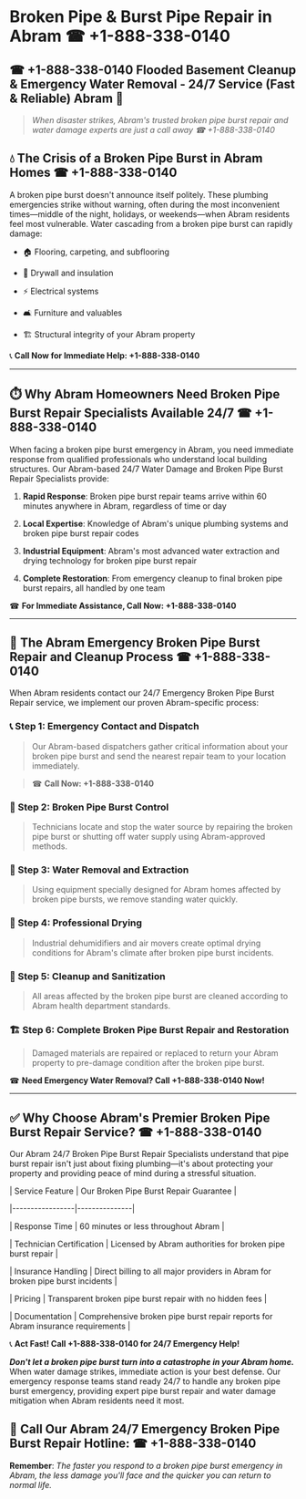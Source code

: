 # Broken Pipe & Burst Pipe Repair in Abram ☎ +1-888-338-0140  
## ☎ +1-888-338-0140 Flooded Basement Cleanup & Emergency Water Removal - 24/7 Service (Fast & Reliable) Abram 🚨  

> *When disaster strikes, Abram's trusted broken pipe burst repair and water damage experts are just a call away ☎ +1-888-338-0140*  

## 💧 The Crisis of a Broken Pipe Burst in Abram Homes ☎ +1-888-338-0140  

A broken pipe burst doesn't announce itself politely. These plumbing emergencies strike without warning, often during the most inconvenient times—middle of the night, holidays, or weekends—when Abram residents feel most vulnerable. Water cascading from a broken pipe burst can rapidly damage:  

* 🏠 Flooring, carpeting, and subflooring  
* 🧱 Drywall and insulation  
* ⚡ Electrical systems  
* 🛋️ Furniture and valuables  
* 🏗️ Structural integrity of your Abram property  

📞 **Call Now for Immediate Help: +1-888-338-0140**  

---  

## ⏱️ Why Abram Homeowners Need Broken Pipe Burst Repair Specialists Available 24/7 ☎ +1-888-338-0140  

When facing a broken pipe burst emergency in Abram, you need immediate response from qualified professionals who understand local building structures. Our Abram-based 24/7 Water Damage and Broken Pipe Burst Repair Specialists provide:  

1. **Rapid Response**: Broken pipe burst repair teams arrive within 60 minutes anywhere in Abram, regardless of time or day  
2. **Local Expertise**: Knowledge of Abram's unique plumbing systems and broken pipe burst repair codes  
3. **Industrial Equipment**: Abram's most advanced water extraction and drying technology for broken pipe burst repair  
4. **Complete Restoration**: From emergency cleanup to final broken pipe burst repairs, all handled by one team  

☎ **For Immediate Assistance, Call Now: +1-888-338-0140**  

---  

## 🔧 The Abram Emergency Broken Pipe Burst Repair and Cleanup Process ☎ +1-888-338-0140  

When Abram residents contact our 24/7 Emergency Broken Pipe Burst Repair service, we implement our proven Abram-specific process:  

### 📞 Step 1: Emergency Contact and Dispatch  
> Our Abram-based dispatchers gather critical information about your broken pipe burst and send the nearest repair team to your location immediately.  
> ☎ **Call Now: +1-888-338-0140**  

### 🚿 Step 2: Broken Pipe Burst Control  
> Technicians locate and stop the water source by repairing the broken pipe burst or shutting off water supply using Abram-approved methods.  

### 🌊 Step 3: Water Removal and Extraction  
> Using equipment specially designed for Abram homes affected by broken pipe bursts, we remove standing water quickly.  

### 💨 Step 4: Professional Drying  
> Industrial dehumidifiers and air movers create optimal drying conditions for Abram's climate after broken pipe burst incidents.  

### 🧼 Step 5: Cleanup and Sanitization  
> All areas affected by the broken pipe burst are cleaned according to Abram health department standards.  

### 🏗️ Step 6: Complete Broken Pipe Burst Repair and Restoration  
> Damaged materials are repaired or replaced to return your Abram property to pre-damage condition after the broken pipe burst.  

☎ **Need Emergency Water Removal? Call +1-888-338-0140 Now!**  

---  

## ✅ Why Choose Abram's Premier Broken Pipe Burst Repair Service? ☎ +1-888-338-0140  

Our Abram 24/7 Broken Pipe Burst Repair Specialists understand that pipe burst repair isn't just about fixing plumbing—it's about protecting your property and providing peace of mind during a stressful situation.  

| Service Feature | Our Broken Pipe Burst Repair Guarantee |  
|-----------------|---------------|  
| Response Time | 60 minutes or less throughout Abram |  
| Technician Certification | Licensed by Abram authorities for broken pipe burst repair |  
| Insurance Handling | Direct billing to all major providers in Abram for broken pipe burst incidents |  
| Pricing | Transparent broken pipe burst repair with no hidden fees |  
| Documentation | Comprehensive broken pipe burst repair reports for Abram insurance requirements |  

📞 **Act Fast! Call +1-888-338-0140 for 24/7 Emergency Help!**  

***Don't let a broken pipe burst turn into a catastrophe in your Abram home.*** When water damage strikes, immediate action is your best defense. Our emergency response teams stand ready 24/7 to handle any broken pipe burst emergency, providing expert pipe burst repair and water damage mitigation when Abram residents need it most.  

## 📱 Call Our Abram 24/7 Emergency Broken Pipe Burst Repair Hotline: ☎ +1-888-338-0140  

**Remember**: *The faster you respond to a broken pipe burst emergency in Abram, the less damage you'll face and the quicker you can return to normal life.*